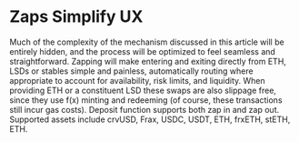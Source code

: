 # Zaps Simplify UX

Much of the complexity of the mechanism discussed in this article will be entirely hidden, and the process will be optimized to feel seamless and straightforward. Zapping will make entering and exiting directly from ETH, LSDs or stables simple and painless, automatically routing where appropriate to account for availability, risk limits, and liquidity. When providing ETH or a constituent LSD these swaps are also slippage free, since they use f(x) minting and redeeming (of course, these transactions still incur gas costs). Deposit function supports both zap in and zap out. Supported assets include crvUSD, Frax, USDC, USDT, ETH, frxETH, stETH, ETH.

<figure><img src="https://docs.aladdin.club/~gitbook/image?url=https%3A%2F%2Flh7-us.googleusercontent.com%2FNLLSSWDmlZ34jj-8kQXxkEPvOaB-T7rghxY02cevRQuuT94I4Hp0tancMDDhCwWu-JgRYD5-CVSmvLRmzlE90FI9UFsKdIFDGFSNfbx0gBEW1PwvkOpffQrrZoBgxYyRo1WQJUvNj0rO-2U7GzEesXQ&#x26;width=768&#x26;dpr=4&#x26;quality=100&#x26;sign=29e43faa&#x26;sv=1" alt=""><figcaption></figcaption></figure>
